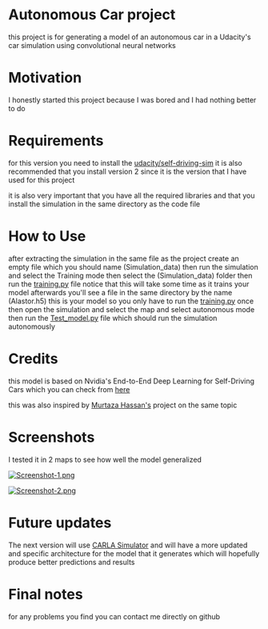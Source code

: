# Autonomous Car project


this project is for generating a model of an autonomous car in a Udacity's car simulation using convolutional neural networks


# Motivation

I honestly started this project because I was bored and I had nothing better to do

# Requirements

for this version you need to install the [udacity/self-driving-sim](https://github.com/udacity/self-driving-car-sim) it is also recommended that you install version 2 since it is the version that I have used for this project

it is also very important that you have all the required libraries and that you install the simulation in the same directory as the code file

# How to Use

after extracting the simulation in the same file as the project create an empty file which you should name (Simulation_data) then run the simulation and select the Training mode
then select the (Simulation_data) folder then run the [training.py](https://github.com/UndeadZed/Equus/blob/main/git-Equus/training.py) file notice that this will take some time as it trains your model afterwards you'll see a file in the same directory by the name (Alastor.h5) this is your model so you only have to run the [training.py](https://github.com/UndeadZed/Equus/blob/main/git-Equus/training.py) once then open the simulation and select the map and select autonomous mode then run the [Test_model.py](https://github.com/UndeadZed/Equus/blob/main/git-Equus/Test_model.py) file which should run the simulation autonomously

# Credits

this model is based on Nvidia's End-to-End Deep Learning for Self-Driving Cars which you can check from [here](https://developer.nvidia.com/blog/deep-learning-self-driving-cars/)

this was also inspired by [Murtaza Hassan's](https://github.com/murtazahassan) project on the same topic

# Screenshots
I tested it in 2 maps to see how well the model generalized

[![Screenshot-1.png](https://i.postimg.cc/C5CBnQX6/Screenshot-3.png)](https://postimg.cc/sGXDtwVp)

[![Screenshot-2.png](https://i.postimg.cc/wvXTws21/Screenshot-4.png)](https://postimg.cc/ftbNLy6s)


# Future updates

The next version will use [CARLA Simulator](https://carla.org/) and will have a more updated and specific architecture for the model that it generates which will hopefully produce better predictions and results

# Final notes

for any problems you find you can contact me directly on github
